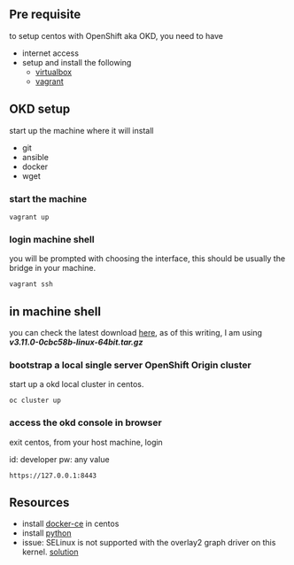 ## Pre requisite

to setup centos with OpenShift aka OKD, you need to have 
- internet access
- setup and install the following 
  - [virtualbox](https://www.virtualbox.org/wiki/Downloads)
  - [vagrant](https://www.vagrantup.com/downloads.html)

## OKD setup

start up the machine where it will install
- git
- ansible
- docker
- wget

### start the machine

```
vagrant up
```

### login machine shell

you will be prompted with choosing the interface, this should be usually the bridge in your machine.

```
vagrant ssh
```

## in machine shell

you can check the latest download [here](https://www.okd.io/download.html#oc-platforms), as of this writing, I am using ***v3.11.0-0cbc58b-linux-64bit.tar.gz***

### bootstrap a local single server OpenShift Origin cluster

start up a okd local cluster in centos.

```
oc cluster up
```

### access the okd console in browser

exit centos, from your host machine, login

id: developer
pw: any value

```
https://127.0.0.1:8443
```

## Resources

- install [docker-ce](https://docs.docker.com/install/linux/docker-ce/centos/) in centos
- install [python](https://tecadmin.net/install-python-2-7-on-centos-rhel/) 
- issue: SELinux is not supported with the overlay2 graph driver on this kernel. [solution](https://docs.hortonworks.com/HDPDocuments/Cloudbreak/Cloudbreak-2.9.1/troubleshoot/content/cb_trouble-docker.html)

